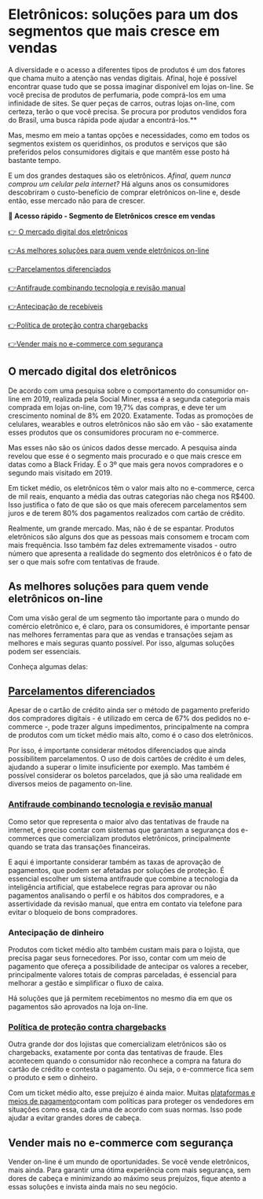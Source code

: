 # Eletrônicos: soluções para um dos segmentos que mais cresce em vendas

A diversidade e o acesso a diferentes tipos de produtos é um dos fatores que chama muito a atenção nas vendas digitais. Afinal, hoje é possível encontrar quase tudo que se possa imaginar disponível em lojas on-line. Se você precisa de produtos de perfumaria, pode comprá-los em uma infinidade de sites. Se quer peças de carros, outras lojas on-line, com certeza, terão o que você precisa. Se procura por produtos vendidos fora do Brasil, uma busca rápida pode ajudar a encontrá-los.**

Mas, mesmo em meio a tantas opções e necessidades, como em todos os segmentos existem os queridinhos, os produtos e serviços que são preferidos pelos consumidores digitais e que mantêm esse posto há bastante tempo.

E um dos grandes destaques são os eletrônicos. *Afinal, quem nunca comprou um celular pela internet?* Há alguns anos os consumidores descobriram o custo-benefício de comprar eletrônicos on-line e, desde então, esse mercado não para de crescer.

**💙 Acesso rápido - Segmento de Eletrônicos cresce em vendas**

[👉 O mercado digital dos eletrônicos](#A)

[](#B)[👉](#A)[As melhores soluções para quem vende eletrônicos on-line](#B)

[](#C)[👉](#A)[Parcelamentos diferenciados](#C)

[](#D)[👉](#A)[Antifraude combinando tecnologia e revisão manual](#D)

[](#E)[👉](#A)[Antecipação de recebíveis](#E)

[](#F)[👉](#A)[Política de proteção contra chargebacks](#F)

[](#G)[👉](#A)[Vender mais no e-commerce com segurança](#G)

[](#)
## O mercado digital dos eletrônicos

De acordo com uma pesquisa sobre o comportamento do consumidor on-line em 2019, realizada pela Social Miner, essa é a segunda categoria mais comprada em lojas on-line, com 19,7% das compras, e deve ter um crescimento nominal de 8% em 2020. Exatamente. Todas as promoções de celulares, wearables e outros eletrônicos não são em vão - são exatamente esses produtos que os consumidores procuram no e-commerce.

Mas esses não são os únicos dados desse mercado. A pesquisa ainda revelou que esse é o segmento mais procurado e o que mais cresce em datas como a Black Friday. É o 3º que mais gera novos compradores e o segundo mais visitado em 2019.

Em ticket médio, os eletrônicos têm o valor mais alto no e-commerce, cerca de mil reais, enquanto a média das outras categorias não chega nos R$400. Isso justifica o fato de que são os que mais oferecem parcelamentos sem juros e de terem 80% dos pagamentos realizados com cartão de crédito.

Realmente, um grande mercado. Mas, não é de se espantar. Produtos eletrônicos são alguns dos que as pessoas mais consomem e trocam com mais frequência. Isso também faz deles extremamente visados - outro número que apresenta a realidade do segmento dos eletrônicos é o fato de ser o que mais sofre com tentativas de fraude.

[](#)
## As melhores soluções para quem vende eletrônicos on-line

Com uma visão geral de um segmento tão importante para o mundo do comércio eletrônico e, é claro, para os consumidores, é importante pensar nas melhores ferramentas para que as vendas e transações sejam as melhores e mais seguras quanto possível. Por isso, algumas soluções podem ser essenciais.

Conheça algumas delas:

[](#)
## [Parcelamentos diferenciados](https://conteudo.mercadopago.com.br/parcelar-vendas-sem-cartao-mercado-pago)

Apesar de o cartão de crédito ainda ser o método de pagamento preferido dos compradores digitais - é utilizado em cerca de 67% dos pedidos no e-commerce -, pode trazer alguns impedimentos, principalmente na compra de produtos com um ticket médio mais alto, como é o caso dos eletrônicos.

Por isso, é importante considerar métodos diferenciados que ainda possibilitem parcelamentos. O uso de dois cartões de crédito é um deles, ajudando a superar o limite insuficiente por exemplo. Mas também é possível considerar os boletos parcelados, que já são uma realidade em diversos meios de pagamento on-line.

[](#)
### [Antifraude combinando tecnologia e revisão manual](https://conteudo.mercadopago.com.br/antifraude-mercado-pago-como-funciona-o-sistema-que-cuida-bem-do-seu-dinheiro)

Como setor que representa o maior alvo das tentativas de fraude na internet, é preciso contar com sistemas que garantam a segurança dos e-commerces que comercializam produtos eletrônicos, principalmente quando se trata das transações financeiras.

E aqui é importante considerar também as taxas de aprovação de pagamentos, que podem ser afetadas por soluções de proteção. É essencial escolher um sistema antifraude que combine a tecnologia da inteligência artificial, que estabelece regras para aprovar ou não pagamentos analisando o perfil e os hábitos dos compradores, e a assertividade da revisão manual, que entra em contato via telefone para evitar o bloqueio de bons compradores.

[](#)
### Antecipação de dinheiro

Produtos com ticket médio alto também custam mais para o lojista, que precisa pagar seus fornecedores. Por isso, contar com um meio de pagamento que ofereça a possibilidade de antecipar os valores a receber, principalmente valores totais de compras parceladas, é essencial para melhorar a gestão e simplificar o fluxo de caixa.

Há soluções que já permitem recebimentos no mesmo dia em que os pagamentos são aprovados na loja on-line.

[](#)
### [Política de proteção contra chargebacks](https://conteudo.mercadopago.com.br/como-o-mercado-pago-te-ajuda-a-proteger-seu-dinheiro-e-o-seu-negocio)

Outra grande dor dos lojistas que comercializam eletrônicos são os chargebacks, exatamente por conta das tentativas de fraude. Eles acontecem quando o consumidor não reconhece a compra na fatura do cartão de crédito e contesta o pagamento. Ou seja, o e-commerce fica sem o produto e sem o dinheiro.

Com um ticket médio alto, esse prejuízo é ainda maior. Muitas [plataformas e meios de pagamento](https://conteudo.mercadopago.com.br/guia-completo-tudo-sobre-pagamentos-online)contam com políticas para proteger os vendedores em situações como essa, cada uma de acordo com suas normas. Isso pode ajudar a evitar grandes dores de cabeça.

[](#)
## Vender mais no e-commerce com segurança

Vender on-line é um mundo de oportunidades. Se você vende eletrônicos, mais ainda. Para garantir uma ótima experiência com mais segurança, sem dores de cabeça e minimizando ao máximo seus prejuízos, fique atento a essas soluções e invista ainda mais no seu negócio.